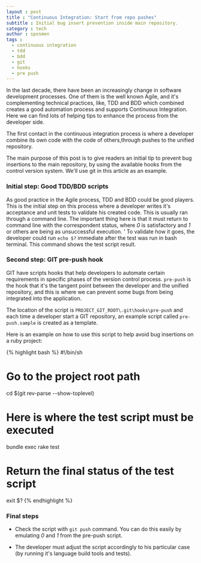 ```yaml
---
layout : post
title : "Continuous Integration: Start from repo pushes"
subtitle : Initial bug insert prevention inside main repository.
category : tech
author : sposmen
tags :
  - continuous integration
  - tdd
  - bdd
  - git
  - hooks
  - pre push
---
```


In the last decade, there have been an increasingly change in software development processes. One of them is the well known Agile, and it's complementing technical practices, like, TDD and BDD which combined creates a good automation process and supports 
Continuous Integration. Here we can find lots of helping tips to enhance the process from the developer side.

The first contact in the continuous integration process is where a developer combine its own code with the code of others,through pushes to the unified repository.

The main purpose of this post is to give readers an initial tip to prevent bug insertions to  the main repository, by using the available hooks from the control version system. We'll use git in this article as an example.



### Initial step: Good TDD/BDD scripts

As good practice in the Agile process, TDD and BDD could be good players. This is the initial step on this process where a developer
writes it's acceptance and unit tests to validate his created code. This is usually ran through a command line. The important thing here is that it must
return to command line with the correspondent status, where _0_ is satisfactory and _1_ or others are being as unsuccessful execution.
'
To validate how it goes, the developer could run `echo $?` immediate after the test was run in bash terminal. This command shows the test script result.


### Second step: GIT pre-push hook

GIT have scripts hooks that help developers to automate certain requirements in specific phases of the version control process. `pre-push` is the
hook that it's the tangent point between the developer and the unified repository, and this is where we can prevent 
some bugs from being integrated into the application.
 
The location of the script is `PROJECT_GIT_ROOT\.git\hooks\pre-push` and each time a developer start a GIT repository, an example script called `pre-push.sample` is created as a template.

Here is an example on how to use this script to help  avoid bug insertions on a ruby project:

{% highlight bash %}
#!/bin/sh

# Go to the project root path
cd $(git rev-parse --show-toplevel)

# Here is where the test script must be executed
bundle exec rake test

# Return the final status of the test script
exit $?
{% endhighlight %}

### Final steps

- Check the script with `git push` command. You can do this  easily by emulating _0_ and _1_ from the pre-push script.

- The developer must adjust the script accordingly to his particular case (by running it's language build tools and tests).